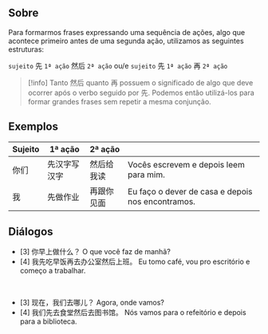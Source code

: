 ## Sobre
Para formarmos frases expressando uma sequência de ações, algo que acontece primeiro antes de uma segunda ação, utilizamos as seguintes estruturas:

`sujeito` 先 `1ª ação` 然后 `2ª ação`
ou/e
`sujeito` 先 `1ª ação` 再 `2ª ação`

> [!info]
> Tanto 然后 quanto 再 possuem o significado de algo que deve ocorrer após o verbo seguido por 先. Podemos então utilizá-los para formar grandes frases sem repetir a mesma conjunção.

## Exemplos

| Sujeito | 1ª ação | 2ª ação |                                                   |
| ------- | ------- | ------- | ------------------------------------------------- |
| 你们      | 先汉字写汉字  | 然后给我读   | Vocês escrevem e depois leem para mim.            |
| 我       | 先做作业    | 再跟你见面   | Eu faço o dever de casa e depois nos encontramos. |

## Diálogos

- [3] 你早上做什么？
     O que você faz de manhã?
- [4] 我先吃早饭再去办公室然后上班。
     Eu tomo café, vou pro escritório e começo a trabalhar.

<br>

- [3] 现在，我们去哪儿？
      Agora, onde vamos?
- [4] 我们先去食堂然后去图书馆。
      Nós vamos para o refeitório e depois para a biblioteca.